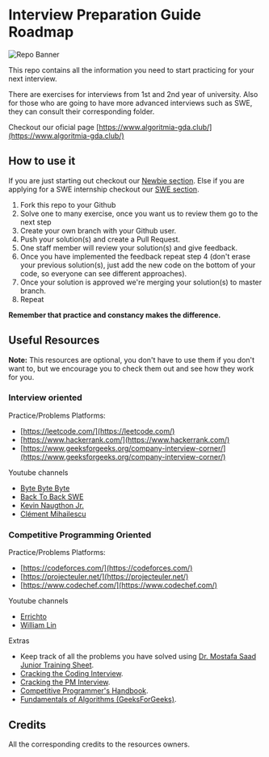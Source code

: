 # Interview Preparation Guide Roadmap
![Repo Banner](https://d31dn7nfpuwjnm.cloudfront.net/images/valoraciones/0032/3371/FAANG.png?1542637510)

This repo contains all the information you need to start practicing for your next interview.

There are exercises for interviews from 1st and 2nd year of university.
Also for those who are going to have more advanced interviews such as SWE, they can consult their corresponding folder.

Checkout our oficial page [https://www.algoritmia-gda.club/](https://www.algoritmia-gda.club/)
## How to use it

If you are just starting out checkout our [Newbie section](https://github.com/Club-de-Algoritmia-GDA/Interview-Practice-Roadmap/tree/master/newbie).
Else if you are applying for a SWE internship checkout our [SWE section](https://github.com/Club-de-Algoritmia-GDA/Interview-Practice-Roadmap/tree/master/swe-intern).



1. Fork this repo to your Github
2. Solve one to many exercise,  once you want us to review them go to the next step
3. Create your own branch with your Github user.
4. Push your solution(s) and create a Pull Request.
5. One staff member will review your solution(s) and give feedback.
6. Once you have implemented the feedback repeat step 4 (don't erase your previous solution(s), just add the new code on the bottom of your code, so everyone can see different approaches).
 7. Once your solution is approved we're merging your solution(s) to master branch.
 9. Repeat
 
 **Remember that practice and constancy makes the difference.**
## Useful Resources
**Note:**
This resources are optional, you don't have to use them if you don't want to, but we encourage you to check 	them out and see how they work for you.
	  
### Interview oriented
Practice/Problems Platforms:
 - [https://leetcode.com/](https://leetcode.com/)
 - [https://www.hackerrank.com/](https://www.hackerrank.com/)
 - [https://www.geeksforgeeks.org/company-interview-corner/](https://www.geeksforgeeks.org/company-interview-corner/)
 
 Youtube channels
 - [Byte Byte Byte](https://www.youtube.com/c/ByteByByte/videos)
 - [Back To Back SWE](https://www.youtube.com/channel/UCmJz2DV1a3yfgrR7GqRtUUA)
 - [Kevin Naugthon Jr.](https://www.youtube.com/channel/UCKvwPt6BifPP54yzH99ff1g) 
 - [Clément Mihailescu](https://www.youtube.com/channel/UCaO6VoaYJv4kS-TQO_M-N_g)

### Competitive Programming Oriented

Practice/Problems Platforms:
- [https://codeforces.com/](https://codeforces.com/)
- [https://projecteuler.net/](https://projecteuler.net/)
- [https://www.codechef.com/](https://www.codechef.com/)

Youtube channels
- [Errichto](https://www.youtube.com/channel/UCBr_Fu6q9iHYQCh13jmpbrg)
- [William Lin](https://www.youtube.com/channel/UCKuDLsO0Wwef53qdHPjbU2Q)

Extras
- Keep track of all the problems you have solved using [Dr. Mostafa Saad Junior Training Sheet](https://docs.google.com/spreadsheets/d/1iJZWP2nS_OB3kCTjq8L6TrJJ4o-5lhxDOyTaocSYc-k/edit#gid=84654839).
- [Cracking the Coding Interview](https://www.amazon.com.mx/Cracking-Coding-Interview-Programming-Questions/dp/0984782850/ref=sr_1_13?__mk_es_MX=%C3%85M%C3%85%C5%BD%C3%95%C3%91&crid=3AJSPWJ68GMYW&dchild=1&keywords=competitive%20programming&qid=1598634081&sprefix=competitive%20,aps,202&sr=8-13).
- [Cracking the PM Interview](https://www.amazon.com.mx/Cracking-PM-Interview-Product-Technology-ebook/dp/B00ISYMUR6/ref=sr_1_1?__mk_es_MX=%C3%85M%C3%85%C5%BD%C3%95%C3%91&dchild=1&keywords=cracking%20the%20pm%20interview&qid=1598638884&sr=8-1).
- [Competitive Programmer's Handbook](https://cses.fi/book/book.pdf).
- [Fundamentals of Algorithms (GeeksForGeeks)](https://www.geeksforgeeks.org/fundamentals-of-algorithms/).
## Credits
All the corresponding credits to the resources owners.

